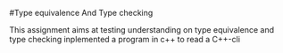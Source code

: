 #Type equivalence And Type checking

This assignment aims at testing understanding on type equivalence and type checking
inplemented a program in c++ to read a C++-cli
